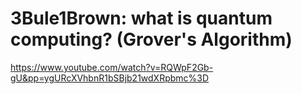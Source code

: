 # 3Bule1Brown: what is quantum computing? (Grover's Algorithm)

<https://www.youtube.com/watch?v=RQWpF2Gb-gU&pp=ygURcXVhbnR1bSBjb21wdXRpbmc%3D>
